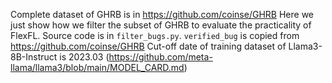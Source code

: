 Complete dataset of GHRB is in https://github.com/coinse/GHRB
Here we just show how we filter the subset of GHRB to evaluate the practicality of FlexFL.
Source code is in `filter_bugs.py`.
`verified_bug` is copied from https://github.com/coinse/GHRB
Cut-off date of training dataset of Llama3-8B-Instruct is 2023.03 (https://github.com/meta-llama/llama3/blob/main/MODEL_CARD.md)